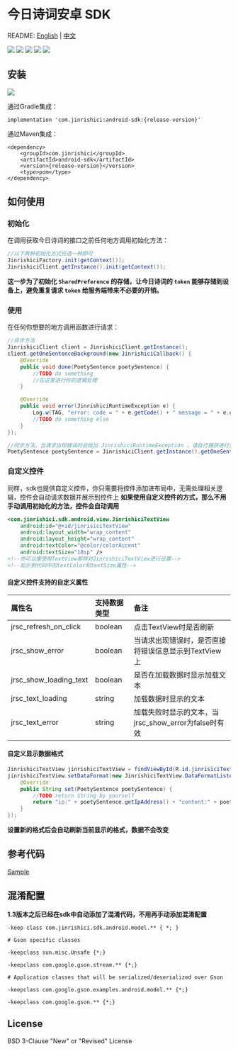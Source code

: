 # 今日诗词安卓 SDK

README: [English](https://github.com/xenv/jinrishici-sdk-android/blob/master/README_EN.md "English") | [中文](https://github.com/xenv/jinrishici-sdk-android/blob/master/README.md "中文")

![](https://img.shields.io/github/last-commit/xenv/jinrishici-sdk-android.svg) ![](https://img.shields.io/github/release-date/xenv/jinrishici-sdk-android.svg) ![](https://img.shields.io/github/license/xenv/jinrishici-sdk-android.svg) ![](https://img.shields.io/github/stars/xenv/jinrishici-sdk-android.svg?label=Stars&style=social) ![](https://img.shields.io/github/forks/xenv/jinrishici-sdk-android.svg?label=Fork&style=social)

## 安装
![](https://img.shields.io/github/release/xenv/jinrishici-sdk-android.svg)

通过Gradle集成：

	implementation 'com.jinrishici:android-sdk:{release-version}'
通过Maven集成：

	<dependency>
  		<groupId>com.jinrishici</groupId>
  		<artifactId>android-sdk</artifactId>
  		<version>{release-version}</version>
  		<type>pom</type>
	</dependency>

## 如何使用

### 初始化

在调用获取今日诗词的接口之前任何地方调用初始化方法：
```java
//以下两种初始化方式任选一种即可
JinrishiciFactory.init(getContext());
JinrishiciClient.getInstance().init(getContext());
```
**这一步为了初始化 `SharedPreference` 的存储，让今日诗词的 `token` 能够存储到设备上，避免重复请求 `token` 给服务端带来不必要的开销。**

### 使用
在任何你想要的地方调用函数进行请求：
```java
//异步方法
JinrishiciClient client = JinrishiciClient.getInstance();
client.getOneSentenceBackground(new JinrishiciCallback() {
	@Override
	public void done(PoetySentence poetySentence) {
		//TODO do something
		//在这里进行你的逻辑处理
	}

	@Override
	public void error(JinrishiciRuntimeException e) {
		Log.w(TAG, "error: code = " + e.getCode() + " message = " + e.getMessage());
		//TODO do something else
	}
});

//同步方法，当请求出现错误时会抛出 JinrishiciRuntimeException ，请自行捕获进行处理
PoetySentence poetySentence = JinrishiciClient.getInstance().getOneSentence();
```

### 自定义控件
同样，sdk也提供自定义控件，你只需要将控件添加进布局中，无需处理相关逻辑，控件会自动请求数据并展示到控件上
**如果使用自定义控件的方式，那么不用手动调用初始化的方法，控件会自动调用**
```xml
<com.jinrishici.sdk.android.view.JinrishiciTextView
	android:id="@+id/jinrisiciTextView"
	android:layout_width="wrap_content"
	android:layout_height="wrap_content"
	android:textColor="@color/colorAccent"
	android:textSize="18sp" />
<!--你可以像使用TextView那样对JinrishiciTextView进行设置-->
<!--如示例代码中的textColor和textSize属性-->
```
#### 自定义控件支持的自定义属性

|属性名|支持数据类型|备注|
| :------------ | :------------ | :------------ |
|jrsc_refresh_on_click|boolean|点击TextView时是否刷新|
|jrsc_show_error|boolean|当请求出现错误时，是否直接将错误信息显示到TextView上|
|jrsc_show_loading_text|boolean|是否在加载数据时显示加载文本|
|jrsc_text_loading|string|加载数据时显示的文本|
|jrsc_text_error|string|加载失败时显示的文本，当jrsc_show_error为false时有效|
                                    
#### 自定义显示数据格式
```java
JinrishiciTextView jinrishiciTextView = findViewById(R.id.jinrisiciTextView);
jinrishiciTextView.setDataFormat(new JinrishiciTextView.DataFormatListener() {
	@Override
	public String set(PoetySentence poetySentence) {
		//TODO return String by yourself
		return "ip:" + poetySentence.getIpAddress() + "content:" + poetySentence.getData().getContent();
	}
});
```
**设置新的格式后会自动刷新当前显示的格式，数据不会改变**

## 参考代码
[Sample](https://github.com/xenv/jinrishici-sdk-android/blob/master/app/src/main/java/com/jinrishici/sdk/android/demo/MainActivity.java "Sample")


## 混淆配置
**1.3版本之后已经在sdk中自动添加了混淆代码，不用再手动添加混淆配置**

```
-keep class com.jinrishici.sdk.android.model.** { *; }

# Gson specific classes

-keepclass sun.misc.Unsafe {*;}

-keepclass com.google.gson.stream.** {*;}

# Application classes that will be serialized/deserialized over Gson

-keepclass com.google.gson.examples.android.model.** {*;}

-keepclass com.google.gson.** {*;}
```

## License
                                    
BSD 3-Clause "New" or "Revised" License
